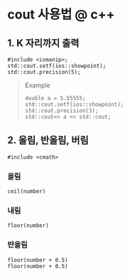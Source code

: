 # cout 사용법 @ c++

## 1. K 자리까지 출력

    #include <iomanip>;
    std::cout.setf(ios::showpoint);
    std::cout.precision(5);
    
>Example
>   ```
>   double a = 5.55555;
>   std::cout.setf(ios::showpoint);
>   std::cout.precision(3);
>   std::cout<< a << std::cout;
>   ```
    
    
## 2. 올림, 반올림, 버림
    #include <cmath>

### 올림 
    ceil(number)
    
### 내림 
    floor(number)
    
### 반올림 
    floor(number + 0.5)
    floor(number + 0.5)
